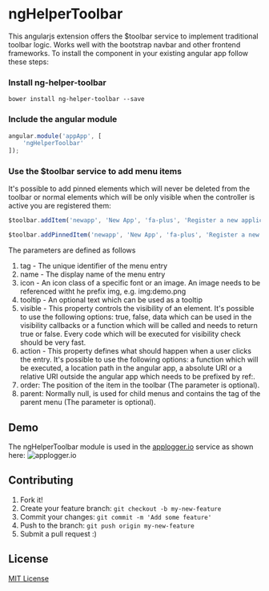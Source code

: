 # ngHelperToolbar

This angularjs extension offers the $toolbar service to implement traditional toolbar logic. Works well with the bootstrap navbar and other frontend frameworks. To install the component in your existing angular app follow these steps:

### Install ng-helper-toolbar 
```
bower install ng-helper-toolbar --save
```

### Include the angular module
```javascript
angular.module('appApp', [
    'ngHelperToolbar'
]);
```

### Use the $toolbar service to add menu items
It's possible to add pinned elements which will never be deleted from the toolbar or normal elements which will be only visible when the controller is active you are registered them:

```javascript
$toolbar.addItem('newapp', 'New App', 'fa-plus', 'Register a new application', { permission: 'canCreateApp' }, function() { $scope.openNewAppDialog(); });
```

```javascript
$toolbar.addPinnedItem('newapp', 'New App', 'fa-plus', 'Register a new application', { permission: 'canCreateApp' }, function() { $scope.openNewAppDialog(); });
```

The parameters are defined as follows

1. tag - The unique identifier of the menu entry
2. name - The display name of the menu entry
3. icon - An icon class of a specific font or an image. An image needs to be referenced witht he prefix img, e.g. img:demo.png
4. tooltip - An optional text which can be used as a tooltip
5. visible - This property controls the visibility of an element. It's possible to use the following options: true, false, data which can be used in the visibility callbacks or a function which will be called and needs to return true or false. Every code which will be executed for visibility check should be very fast.
6. action - This property defines what should happen when a user clicks the entry. It's possible to use the following options: a function which will be executed, a location path in the angular app, a absolute URI or a relative URI outside the angular app which needs to be prefixed by ref:.
7. order: The position of the item in the toolbar (The parameter is optional).
8. parent: Normally null, is used for child menus and contains the tag of the parent menu (The parameter is optional). 

## Demo
The ngHelperToolbar module is used in the [applogger.io](https://applogger.io) service as shown here:
![applogger.io](https://applogger.blob.core.windows.net/public/applogger-ngtoolbar.png)


## Contributing

1. Fork it!
2. Create your feature branch: `git checkout -b my-new-feature`
3. Commit your changes: `git commit -m 'Add some feature'`
4. Push to the branch: `git push origin my-new-feature`
5. Submit a pull request :)

## License

[MIT License](https://github.com/lukehaas/css-loaders/blob/step2/LICENSE)
